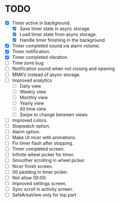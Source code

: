 # TODO

- [x] Timer active in background.
   - [x] Save timer state in async storage.
   - [x] Load timer state from async storage.
   - [x] Handle timer finishing in the background.
- [x] Timer completed sound via alarm volume.
- [x] Timer notification.
- [x] Timer completed vibration.
- [ ] Time zone bug
- [ ] Notification sound when not closing and opening
- [ ] MMKV instead of async storage.
- [ ] Improved analytics
   - [ ] Daily view
   - [ ] Weekly view
   - [ ] Monthly view
   - [ ] Yearly view
   - [ ] All time view
   - [ ] Swipe to change between views
- [ ] Improved colors.
- [ ] Stopwatch option.
- [ ] Alarm option.
- [ ] Make UI nicer with animations.
- [ ] Fix timer flash after stopping.
- [ ] Timer completed screen.
- [ ] Infinite wheel picker for timer.
- [ ] Smoother scrolling in wheel picker.
- [ ] Nicer finish screen.
- [ ] 00 padding in timer picker.
- [ ] Not allow 00:00.
- [ ] Improved settings screen.
- [ ] Sync scroll in activity screen.
- [ ] SafeAreaView only for top part
